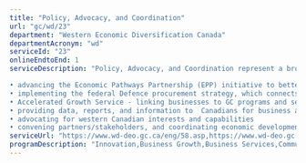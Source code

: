 ```yaml
---
title: "Policy, Advocacy, and Coordination"
url: "gc/wd/23"
department: "Western Economic Diversification Canada"
departmentAcronym: "wd"
serviceId: "23"
onlineEndtoEnd: 1
serviceDescription: "Policy, Advocacy, and Coordination represent a broad range of activities for clients, including:

• advancing the Economic Pathways Partnership (EPP) initiative to better support Indigenous access to GC programs and services that support Indigenous economic development
• implementing the federal Defence procurement strategy, which connects companies to defence procurement opportunities
• Accelerated Growth Service - linking businesses to GC programs and services to support growth
• providing data, reports, and information to  Canadians for business and research opportunities
• advocating for western Canadian interests and capabilities 
• convening partners/stakeholders, and coordinating economic development activities."
serviceUrl: "https://www.wd-deo.gc.ca/eng/58.asp,https://www.wd-deo.gc.ca/eng/19632.asp,https://www.wd-deo.gc.ca/eng/19700.asp"
programDescription: "Innovation,Business Growth,Business Services,Community Initiatives"
---
```

